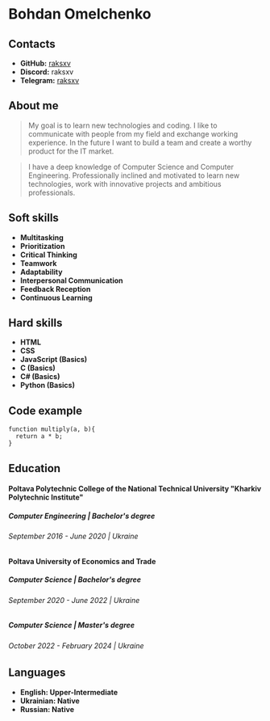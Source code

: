# Bohdan Omelchenko

## Contacts

- **GitHub:** [raksxv](https://github.com/raksxv)
- **Discord:** raksxv
- **Telegram:** [raksxv](t.me/raksxv)

## About me

>My goal is to learn new technologies and coding. I like to communicate with people from my field and exchange working experience. In the future I want to build a team and create a worthy product for the IT market.

>I have a deep knowledge of Computer Science and Computer Engineering. Professionally inclined and motivated to learn new technologies, work with innovative projects and ambitious professionals.

## Soft skills

- **Multitasking**
- **Prioritization**
- **Critical Thinking**
- **Teamwork**
- **Adaptability**
- **Interpersonal Communication**
- **Feedback Reception**
- **Continuous Learning**
  
## Hard skills

- **HTML**
- **CSS**
- **JavaScript (Basics)**
- **C (Basics)**
- **C# (Basics)**
- **Python (Basics)**

## Code example

```
function multiply(a, b){
  return a * b;
}
```

## Education

#### Poltava Polytechnic College of the National Technical University "Kharkiv Polytechnic Institute"

##### Computer Engineering | Bachelor's degree

###### September 2016 - June 2020 | Ukraine

#### Poltava University of Economics and Trade

##### Computer Science | Bachelor's degree

###### September 2020 - June 2022 | Ukraine

##### Computer Science | Master's degree

###### October 2022 - February 2024 | Ukraine

## Languages

- **English: Upper-Intermediate**
- **Ukrainian: Native**
- **Russian: Native**